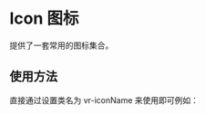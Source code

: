# Icon 图标
提供了一套常用的图标集合。

## 使用方法
直接通过设置类名为 vr-iconName 来使用即可例如：

<ClientOnly>
 <icon-demo-base></icon-demo-base>
</ClientOnly>
